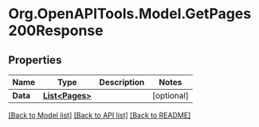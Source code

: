 # Org.OpenAPITools.Model.GetPages200Response

## Properties

Name | Type | Description | Notes
------------ | ------------- | ------------- | -------------
**Data** | [**List&lt;Pages&gt;**](Pages.md) |  | [optional] 

[[Back to Model list]](../README.md#documentation-for-models) [[Back to API list]](../README.md#documentation-for-api-endpoints) [[Back to README]](../README.md)

